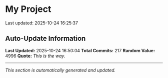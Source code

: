 # My Project


Last updated: 2025-10-24 16:25:37

























































































































































































































## Auto-Update Information

**Last Updated:** 2025-10-24 16:50:04
**Total Commits:** 217
**Random Value:** 4996
**Quote:** _This is the way._

---
_This section is automatically generated and updated._